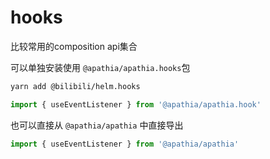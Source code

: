 # hooks

比较常用的composition api集合

可以单独安装使用 `@apathia/apathia.hooks`包

```bash
yarn add @bilibili/helm.hooks
```

```js
import { useEventListener } from '@apathia/apathia.hook'
```

也可以直接从 `@apathia/apathia` 中直接导出

```js
import { useEventListener } from '@apathia/apathia'
```
